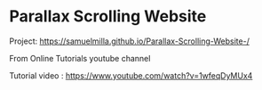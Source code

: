 # Parallax Scrolling Website 
Project: https://samuelmilla.github.io/Parallax-Scrolling-Website-/

 From Online Tutorials youtube channel

 Tutorial video : https://www.youtube.com/watch?v=1wfeqDyMUx4
